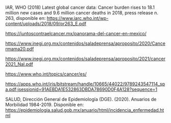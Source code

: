 IAR, WHO (2018) Latest global cancer data: Cancer burden rises to 18.1 million new cases and 9.6 million cancer deaths in 2018, press release n. 263, disponible en: https://www.iarc.who.int/wp-content/uploads/2018/09/pr263_E.pdf

https://juntoscontraelcancer.mx/panorama-del-cancer-en-mexico/

https://www.inegi.org.mx/contenidos/saladeprensa/aproposito/2020/Cancermama20.pdf

https://www.inegi.org.mx/contenidos/saladeprensa/aproposito/2021/cancer2021_Nal.pdf

https://www.who.int/topics/cancer/es/

https://apps.who.int/iris/bitstream/handle/10665/44022/9789243547114_spa.pdf;jsessionid=91AEBDA1E532863DBDA78690D0F4A128?sequence=1

SALUD, Dirección General de Epidemiología (DGE). (2020). Anuarios de Morbilidad 1984-2019. Disponible en: https://epidemiologia.salud.gob.mx/anuario/html/incidencia_enfermedad.html
